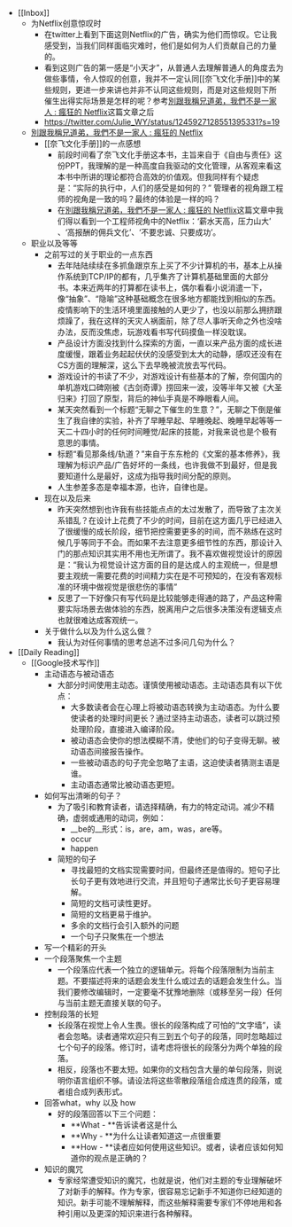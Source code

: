 - [[Inbox]]
	- 为Netflix创意惊叹时
		- 在twitter上看到下面这则Netflix的广告，确实为他们而惊叹。它让我感受到，当我们同样面临灾难时，他们是如何为人们贡献自己的力量的。
		- 看到这则广告的第一感是“小天才”，从普通人去理解普通人的角度去为做些事情，令人惊叹的创意，我并不一定认同[[奈飞文化手册]]中的某些规则，更进一步来讲也并非不认同这些规则，而是对这些规则下所催生出得实际场景是怎样的呢？参考[別跟我稱兄道弟，我們不是一家人 : 瘋狂的 Netflix](https://vocus.cc/bass/5cd1184afd897800012a535c)这篇文章之后
		- https://twitter.com/Julie_WY/status/1245927128551395331?s=19
	- [別跟我稱兄道弟，我們不是一家人 : 瘋狂的 Netflix](https://vocus.cc/bass/5cd1184afd897800012a535c)
		- [[奈飞文化手册]]的一点感想
			- 前段时间看了奈飞文化手册这本书，主旨来自于《自由与责任》这份PPT，我理解的是一种高度自我驱动的文化管理，从客观来看这本书中所讲的理论都符合高效的价值观。但我同样有个疑虑是：“实际的执行中，人们的感受是如何的？” 管理者的视角跟工程师的视角是一致的吗？最终的体验是一样的吗？
			- 在[別跟我稱兄道弟，我們不是一家人 : 瘋狂的 Netflix](https://vocus.cc/bass/5cd1184afd897800012a535c)这篇文章中我们得以看到一个工程师视角中的Netflix：‘薪水天高，压力山大’ 、‘高报酬的佣兵文化’、‘不要忠诚、只要成功’。
	- 职业以及等等
		- 之前写过的关于职业的一点东西
			- 去年陆陆续续在多抓鱼跟京东上买了不少计算机的书，基本上从操作系统到TCP/IP的都有，几乎集齐了计算机基础里面的大部分书。本来近两年的打算都在读书上，偶尔看看小说消遣一下，像“抽象”、“隐喻”这种基础概念在很多地方都能找到相似的东西。疫情影响下的生活环境里面接触的人更少了，也没以前那么拥挤跟烦躁了，我在这样的天灾人祸面前，除了尽人事听天命之外也没啥办法，反而没焦虑，玩游戏看书写代码摸鱼一样没耽误。
			- 产品设计方面没找到什么探索的方面，一直以来产品方面的成长进度缓慢，跟着业务起起伏伏的没感受到太大的动静，感叹还没有在CS方面的理解深，这么下去早晚被流放去写代码。
			- 游戏设计的书读了不少，对游戏设计有些基本的了解，奈何国内的单机游戏口碑刚被《古剑奇谭》捞回来一波，没等半年又被《大圣归来》打回了原型，背后的神仙手真是不睁眼看人间。
			- 某天突然看到一个标题“无聊之下催生的生意？”，无聊之下倒是催生了我自律的实验，补齐了早睡早起、早睡晚起、晚睡早起等等一天二十四小时的任何时间睡觉/起床的技能，对我来说也是个极有意思的事情。
			- 标题“看见那条线/轨道？”来自于东东枪的《文案的基本修养》，我理解为标识产品/广告好坏的一条线，也许我做不到最好，但是我要知道什么是最好，这成为指导我时间分配的原则。
			- 人生参差多态是幸福本源，也许，自律也是。
		- 现在以及后来
			- 昨天突然想到也许我有些技能点点的太过发散了，而导致了主次关系错乱？在设计上花费了不少的时间，目前在这方面几乎已经进入了很缓慢的成长阶段，细节把控需要更多的时间，而不熟练在这时候几乎等同于不会。而如果不去注意更多细节性的东西，那设计入门的那点知识其实用不用也无所谓了。我不喜欢做视觉设计的原因是：“我认为视觉设计这方面的目的是达成人的主观统一，但是想要主观统一需要花费的时间精力实在是不可预知的，在没有客观标准的环境中做视觉是很悲伤的事情”
			- 反思了一下好像只有写代码是比较能够走得通的路了，产品这种需要实际场景去做体验的东西，脱离用户之后很多决策没有逻辑支点也就很难达成客观统一。
		- 关于做什么以及为什么这么做？
			- 我认为对任何事情的思考总逃不过多问几句为什么？
- [[Daily Reading]]
	- [[Google技术写作]]
		- 主动语态与被动语态
			- 大部分时间使用主动态。谨慎使用被动语态。主动语态具有以下优点：
				- 大多数读者会在心理上将被动语态转换为主动语态。为什么要使读者的处理时间更长？通过坚持主动语态，读者可以跳过预处理阶段，直接进入编译阶段。
				- 被动语态会使你的想法模糊不清，使他们的句子变得无聊。被动语态间接报告操作。
				- 一些被动语态的句子完全忽略了主语，这迫使读者猜测主语是谁。
				- 主动语态通常比被动语态更短。
		- 如何写出清晰的句子？
			- 为了吸引和教育读者，请选择精确，有力的特定动词。减少不精确，虚弱或通用的动词，例如：
				- __be的__形式：is，are，am，was，are等。
				- occur
				- happen
			- 简短的句子
				- 寻找最短的文档实现需要时间，但最终还是值得的。短句子比长句子更有效地进行交流，并且短句子通常比长句子更容易理解。
				- 简短的文档可读性更好。
				- 简短的文档更易于维护。
				- 多余的文档行会引入额外的问题
				- 一个句子只聚焦在一个想法
		- 写一个精彩的开头
		- 一个段落聚焦一个主题
			- 一个段落应代表一个独立的逻辑单元。将每个段落限制为当前主题。不要描述将来的话题会发生什么或过去的话题会发生什么。当我们要修改编辑时，一定要毫不犹豫地删除（或移至另一段）任何与当前主题无直接关联的句子。
		- 控制段落的长短
			- 长段落在视觉上令人生畏。很长的段落构成了可怕的“文字墙”，读者会忽略。读者通常欢迎只有三到五个句子的段落，同时忽略超过七个句子的段落。修订时，请考虑将很长的段落分为两个单独的段落。
			- 相反，段落也不要太短。如果你的文档包含大量的单句段落，则说明你语言组织不够。请设法将这些零散段落组合成连贯的段落，或者组合成列表形式。
		- 回答what，why 以及 how
			- 好的段落回答以下三个问题：
				- **What - **告诉读者这是什么
				- **Why - **为什么让读者知道这一点很重要
				- **How - **读者应如何使用这些知识。或者，读者应该如何知道你的观点是正确的？
		- 知识的魔咒
			- 专家经常遭受知识的魔咒，也就是说，他们对主题的专业理解破坏了对新手的解释。作为专家，很容易忘记新手不知道你已经知道的知识。新手可能不理解解释，而这些解释需要专家们不停地用和各种引用以及更深的知识来进行各种解释。